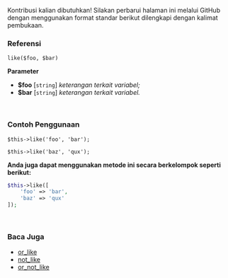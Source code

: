 Kontribusi kalian dibutuhkan!
Silakan perbarui halaman ini melalui GitHub dengan menggunakan format standar berikut dilengkapi dengan kalimat pembukaan.

### Referensi
`like($foo, $bar)`

**Parameter**
* **$foo** [`string`] *keterangan terkait variabel;*
* **$bar** [`string`] *keterangan terkait variabel.*

&nbsp;

### Contoh Penggunaan
`$this->like('foo', 'bar');`

`$this->like('baz', 'qux');`

**Anda juga dapat menggunakan metode ini secara berkelompok seperti berikut:**
```php
$this->like([
    'foo' => 'bar',
    'baz' => 'qux'
]);
```

&nbsp;

### Baca Juga
* [or_like](./or_like)
* [not_like](./not_like)
* [or_not_like](./or_not_like)
